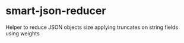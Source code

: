 # smart-json-reducer
Helper to reduce JSON objects size applying truncates on string fields using weights
